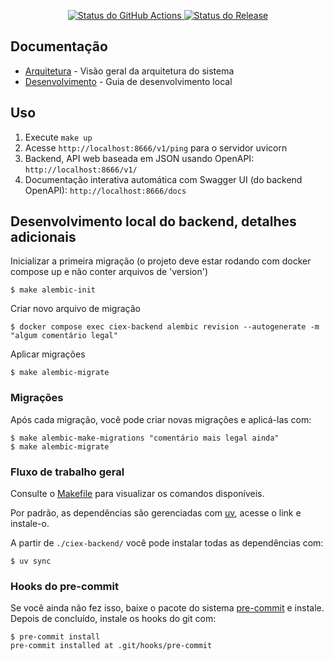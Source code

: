 <p align="center">
    <a href="https://github.com/CIEX-FURG/ciex-backend/actions">
        <img alt="Status do GitHub Actions" src="https://github.com/CIEX-FURG/ciex-backend/actions/workflows/main.yml/badge.svg">
    </a>
    <a href="https://github.com/CIEX-FURG/ciex-backend/releases"><img alt="Status do Release" src="https://img.shields.io/github/v/release/CIEX-FURG/ciex-backend"></a>
</p>

## Documentação

- [Arquitetura](docs/architecture.md) - Visão geral da arquitetura do sistema
- [Desenvolvimento](docs/developing.md) - Guia de desenvolvimento local

## Uso

1. Execute `make up`
2. Acesse `http://localhost:8666/v1/ping` para o servidor uvicorn
3. Backend, API web baseada em JSON usando OpenAPI: `http://localhost:8666/v1/`
4. Documentação interativa automática com Swagger UI (do backend OpenAPI): `http://localhost:8666/docs`

## Desenvolvimento local do backend, detalhes adicionais

Inicializar a primeira migração (o projeto deve estar rodando com docker compose up e não conter arquivos de 'version')
```shell
$ make alembic-init
```

Criar novo arquivo de migração
```shell
$ docker compose exec ciex-backend alembic revision --autogenerate -m "algum comentário legal"
```

Aplicar migrações
```shell
$ make alembic-migrate
```

### Migrações

Após cada migração, você pode criar novas migrações e aplicá-las com:
```console
$ make alembic-make-migrations "comentário mais legal ainda"
$ make alembic-migrate
```

### Fluxo de trabalho geral

Consulte o [Makefile](/Makefile) para visualizar os comandos disponíveis.

Por padrão, as dependências são gerenciadas com [uv](https://docs.astral.sh/uv/), acesse o link e instale-o.

A partir de `./ciex-backend/` você pode instalar todas as dependências com:
```console
$ uv sync
```

### Hooks do pre-commit

Se você ainda não fez isso, baixe o pacote do sistema [pre-commit](https://pre-commit.com/) e instale. Depois de concluído, instale os hooks do git com:
```console
$ pre-commit install
pre-commit installed at .git/hooks/pre-commit
```
